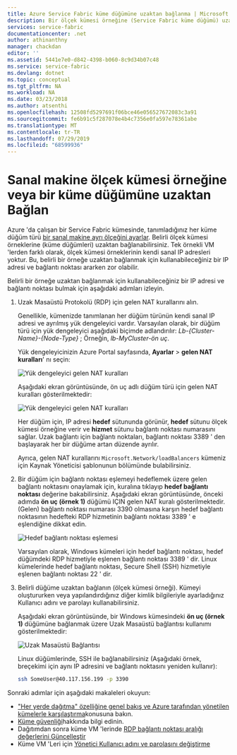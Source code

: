 ```yaml
---
title: Azure Service Fabric küme düğümüne uzaktan bağlanma | Microsoft Docs
description: Bir ölçek kümesi örneğine (Service Fabric küme düğümü) uzaktan nasıl bağlanacağınızı öğrenin.
services: service-fabric
documentationcenter: .net
author: athinanthny
manager: chackdan
editor: ''
ms.assetid: 5441e7e0-d842-4398-b060-8c9d34b07c48
ms.service: service-fabric
ms.devlang: dotnet
ms.topic: conceptual
ms.tgt_pltfrm: NA
ms.workload: NA
ms.date: 03/23/2018
ms.author: atsenthi
ms.openlocfilehash: 12508fd5297691f06bce46e056527672083c3a91
ms.sourcegitcommit: fe6b91c5f287078e4b4c7356e0fa597e78361abe
ms.translationtype: MT
ms.contentlocale: tr-TR
ms.lasthandoff: 07/29/2019
ms.locfileid: "68599936"
---
```

# <a name="remote-connect-to-a-virtual-machine-scale-set-instance-or-a-cluster-node"></a>Sanal makine ölçek kümesi örneğine veya bir küme düğümüne uzaktan Bağlan
Azure 'da çalışan bir Service Fabric kümesinde, tanımladığınız her küme düğüm türü [bir sanal makine ayrı ölçeğini ayarlar](service-fabric-cluster-nodetypes.md).  Belirli ölçek kümesi örneklerine (küme düğümleri) uzaktan bağlanabilirsiniz.  Tek örnekli VM 'lerden farklı olarak, ölçek kümesi örneklerinin kendi sanal IP adresleri yoktur. Bu, belirli bir örneğe uzaktan bağlanmak için kullanabileceğiniz bir IP adresi ve bağlantı noktası ararken zor olabilir.

Belirli bir örneğe uzaktan bağlanmak için kullanabileceğiniz bir IP adresi ve bağlantı noktası bulmak için aşağıdaki adımları izleyin.

1. Uzak Masaüstü Protokolü (RDP) için gelen NAT kurallarını alın.

    Genellikle, kümenizde tanımlanan her düğüm türünün kendi sanal IP adresi ve ayrılmış yük dengeleyici vardır. Varsayılan olarak, bir düğüm türü için yük dengeleyici aşağıdaki biçimde adlandırılır: *Lb-{Cluster-Name}-{Node-Type}* ; Örneğin, *lb-MyCluster-ön uç*. 
    
    Yük dengeleyicinizin Azure Portal sayfasında, **Ayarlar** > **gelen NAT kuralları**' nı seçin: 

    ![Yük dengeleyici gelen NAT kuralları](./media/service-fabric-cluster-remote-connect-to-azure-cluster-node/lb-window.png)

    Aşağıdaki ekran görüntüsünde, ön uç adlı düğüm türü için gelen NAT kuralları gösterilmektedir: 

    ![Yük dengeleyici gelen NAT kuralları](./media/service-fabric-cluster-remote-connect-to-azure-cluster-node/nat-rules.png)

    Her düğüm için, IP adresi **hedef** sütununda görünür, **hedef** sütunu ölçek kümesi örneğine verir ve **hizmet** sütunu bağlantı noktası numarasını sağlar. Uzak bağlantı için bağlantı noktaları, bağlantı noktası 3389 ' den başlayarak her bir düğüme artan düzende ayrılır.

    Ayrıca, gelen NAT kurallarını `Microsoft.Network/loadBalancers` kümeniz için Kaynak Yöneticisi şablonunun bölümünde bulabilirsiniz.
    
2. Bir düğüm için bağlantı noktası eşlemeyi hedeflemek üzere gelen bağlantı noktasını onaylamak için, kuralına tıklayıp **hedef bağlantı noktası** değerine bakabilirsiniz. Aşağıdaki ekran görüntüsünde, önceki adımda **ön uç (örnek 1)** düğümü IÇIN gelen NAT kuralı gösterilmektedir. (Gelen) bağlantı noktası numarası 3390 olmasına karşın hedef bağlantı noktasının hedefteki RDP hizmetinin bağlantı noktası 3389 ' e eşlendiğine dikkat edin.  

    ![Hedef bağlantı noktası eşlemesi](./media/service-fabric-cluster-remote-connect-to-azure-cluster-node/port-mapping.png)

    Varsayılan olarak, Windows kümeleri için hedef bağlantı noktası, hedef düğümdeki RDP hizmetiyle eşlenen bağlantı noktası 3389 ' dir. Linux kümelerinde hedef bağlantı noktası, Secure Shell (SSH) hizmetiyle eşlenen bağlantı noktası 22 ' dir.

3. Belirli düğüme uzaktan bağlanın (ölçek kümesi örneği). Kümeyi oluştururken veya yapılandırdığınız diğer kimlik bilgileriyle ayarladığınız Kullanıcı adını ve parolayı kullanabilirsiniz. 

    Aşağıdaki ekran görüntüsünde, bir Windows kümesindeki **ön uç (örnek 1)** düğümüne bağlanmak üzere Uzak Masaüstü bağlantısı kullanımı gösterilmektedir:
    
    ![Uzak Masaüstü Bağlantısı](./media/service-fabric-cluster-remote-connect-to-azure-cluster-node/rdp-connect.png)

    Linux düğümlerinde, SSH ile bağlanabilirsiniz (Aşağıdaki örnek, breçekimi için aynı IP adresini ve bağlantı noktasını yeniden kullanır):

    ``` bash
    ssh SomeUser@40.117.156.199 -p 3390
    ```


Sonraki adımlar için aşağıdaki makaleleri okuyun:
* ["Her yerde dağıtma" özelliğine genel bakış ve Azure tarafından yönetilen kümelerle karşılaştırma](service-fabric-deploy-anywhere.md)konusuna bakın.
* [Küme güvenliği](service-fabric-cluster-security.md)hakkında bilgi edinin.
* Dağıtımdan sonra küme VM 'lerinde [RDP bağlantı noktası aralığı değerlerini Güncelleştir](./scripts/service-fabric-powershell-change-rdp-port-range.md)
* Küme VM 'Leri için [Yönetici Kullanıcı adını ve parolasını değiştirme](./scripts/service-fabric-powershell-change-rdp-user-and-pw.md)

